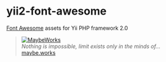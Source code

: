 yii2-font-awesome
============

[Font Awesome](https://fortawesome.github.io/Font-Awesome/) assets for Yii PHP framework 2.0 

> [![MaybeWorks](http://maybe.works/logo/logo_mw.png)](http://maybe.works)  
<i>Nothing is impossible, limit exists only in the minds of...</i>  
[maybe.works](http://maybe.works)
